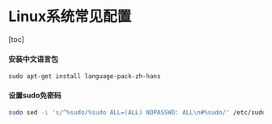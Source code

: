 # Linux系统常见配置

[toc]

#### 安装中文语言包
``` shell
sudo apt-get install language-pack-zh-hans
```

#### 设置sudo免密码
``` sh
sudo sed -i 's/^%sudo/%sudo ALL=(ALL) NOPASSWD: ALL\n#%sudo/' /etc/sudoers
```

